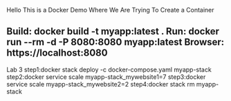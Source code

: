 Hello This is a Docker Demo Where We Are Trying To Create a Container

Build: docker build -t myapp:latest .
Run: docker run --rm -d -P 8080:8080 myapp:latest
Browser: https://localhost:8080
---------------------------------------------------
Lab 3
step1:docker stack deploy -c docker-compose.yaml myapp-stack
step2:docker service scale myapp-stack_mywebsite1=7
step3:docker service scale myapp-stack_mywebsite2=2
step4:docker stack rm myapp-stack          